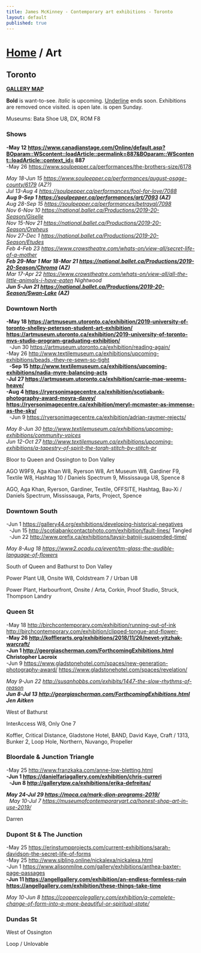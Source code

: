 ```yaml
---
title: James McKinney - Contemporary art exhibitions - Toronto
layout: default
published: true
---
```


# [Home](/) / Art

## Toronto

**[GALLERY MAP](https://www.google.com/maps/d/u/0/edit?mid=1sMiga7vQsqWdqEVQCqHsxjX2jeU)**

<span class="glyphicon glyphicon-info-sign" aria-hidden="true"></span> <strong>Bold</strong> is want-to-see. <em>Italic</em> is upcoming. <u>Underline</u> ends soon. Exhibitions are removed once visited. <span class="glyphicon glyphicon-time" aria-hidden="true"></span> is open late. <span class="glyphicon glyphicon-calendar" aria-hidden="true"></span> is open Sunday.

<span class="glyphicon glyphicon-calendar" aria-hidden="true"></span> <span class="glyphicon glyphicon-time" aria-hidden="true"></span> Museums: Bata Shoe U8, DX, ROM F8

### Shows

**-May 12 <https://www.canadianstage.com/Online/default.asp?BOparam::WScontent::loadArticle::permalink=887&BOparam::WScontent::loadArticle::context_id=> 887**  
-May 26 <https://www.soulpepper.ca/performances/the-brothers-size/6178>  

_May 18-Jun 15 <https://www.soulpepper.ca/performances/august-osage-county/6179> (AZ?)_  
_Jul 13-Aug 4 <https://soulpepper.ca/performances/fool-for-love/7088>_  
_**Aug 9-Sep 1 <https://soulpepper.ca/performances/art/7093> (AZ)**_  
_Aug 28-Sep 15 <https://soulpepper.ca/performances/betrayal/7098>_  
_Nov 6-Nov 10 <https://national.ballet.ca/Productions/2019-20-Season/Giselle>_  
_Nov 15-Nov 21 <https://national.ballet.ca/Productions/2019-20-Season/Orpheus>_  
_Nov 27-Dec 1 <https://national.ballet.ca/Productions/2019-20-Season/Etudes>_  
_Feb 4-Feb 23 <https://www.crowstheatre.com/whats-on/view-all/secret-life-of-a-mother>_  
_**Feb 29-Mar 1 Mar 18-Mar 21 <https://national.ballet.ca/Productions/2019-20-Season/Chroma> (AZ)**_  
_Mar 17-Apr 22 <https://www.crowstheatre.com/whats-on/view-all/all-the-little-animals-i-have-eaten> Nightwood_  
_**Jun 5-Jun 21 <https://national.ballet.ca/Productions/2019-20-Season/Swan-Lake> (AZ)**_  

### Downtown North

**-May 18 <https://artmuseum.utoronto.ca/exhibition/2019-university-of-toronto-shelley-peterson-student-art-exhibition/> <https://artmuseum.utoronto.ca/exhibition/2019-university-of-toronto-mvs-studio-program-graduating-exhibition/>**  
  -Jun 30 <https://artmuseum.utoronto.ca/exhibition/reading-again/>  
-May 26 <http://www.textilemuseum.ca/exhibitions/upcoming-exhibitions/beads,-they-re-sewn-so-tight>  
  **-Sep 15 <http://www.textilemuseum.ca/exhibitions/upcoming-exhibitions/nadia-myre-balancing-acts>**  
**-Jul 27 <https://artmuseum.utoronto.ca/exhibition/carrie-mae-weems-heave/>**  
**-Aug 4 <https://ryersonimagecentre.ca/exhibition/scotiabank-photography-award-moyra-davey/> <https://ryersonimagecentre.ca/exhibition/meryl-mcmaster-as-immense-as-the-sky/>**  
  -Jun 9 <https://ryersonimagecentre.ca/exhibition/adrian-raymer-rejects/>  

_May 8-Jun 30 <http://www.textilemuseum.ca/exhibitions/upcoming-exhibitions/community-voices>_  
_Jun 12-Oct 27 <http://www.textilemuseum.ca/exhibitions/upcoming-exhibitions/a-tapestry-of-spirit-the-torah-stitch-by-stitch-pr>_  

<span class="glyphicon glyphicon-info-sign" aria-hidden="true"></span> Bloor to Queen and Ossington to Don Valley

<span class="glyphicon glyphicon-time" aria-hidden="true"></span> AGO W9F9, Aga Khan W8, Ryerson W8, Art Museum W8, Gardiner F9, Textile W8, Hashtag 10 / Daniels Spectrum 9, Mississauga U8, Spence 8

<span class="glyphicon glyphicon-calendar" aria-hidden="true"></span> AGO, Aga Khan, Ryerson, Gardiner, Textile, OFFSITE, Hashtag, Bau-Xi / Daniels Spectrum, Mississauga, Parts, Project, Spence

### Downtown South

-Jun 1 <https://gallery44.org/exhibitions/developing-historical-negatives>  
  -Jun 15 <http://scotiabankcontactphoto.com/exhibition/fault-lines/> Tangled  
  -Jun 22 <http://www.prefix.ca/exhibitions/taysir-batniji-suspended-time/>  

_May 8-Aug 18 <https://www2.ocadu.ca/event/tm-glass-the-audible-language-of-flowers>_  

<span class="glyphicon glyphicon-info-sign" aria-hidden="true"></span> South of Queen and Bathurst to Don Valley

<span class="glyphicon glyphicon-time" aria-hidden="true"></span> Power Plant U8, Onsite W8, Coldstream 7 / Urban U8

<span class="glyphicon glyphicon-calendar" aria-hidden="true"></span> Power Plant, Harbourfront, Onsite / Arta, Corkin, Proof Studio, Struck, Thompson Landry

### Queen St

-May 18 <http://birchcontemporary.com/exhibition/running-out-of-ink> <http://birchcontemporary.com/exhibition/clipped-tongue-and-flower->  
**-May 26 <http://kofflerarts.org/exhibitions/2018/11/26/nevet-yitzhak-warcraft/>**  
**-Jun 1 <http://georgiascherman.com/ForthcomingExhibitions.html> Christopher Lacroix**  
-Jun 9 <https://www.gladstonehotel.com/spaces/new-generation-photography-award/> <https://www.gladstonehotel.com/spaces/revelation/>  

_May 9-Jun 22 <http://susanhobbs.com/exhibits/1447-the-slow-rhythms-of-reason>_  
_**Jun 8-Jul 13 <http://georgiascherman.com/ForthcomingExhibitions.html> Jen Aitken**_  

<span class="glyphicon glyphicon-info-sign" aria-hidden="true"></span> West of Bathurst

<span class="glyphicon glyphicon-time" aria-hidden="true"></span> InterAccess W8, Only One 7

<span class="glyphicon glyphicon-calendar" aria-hidden="true"></span> Koffler, Critical Distance, Gladstone Hotel, BAND, David Kaye, Craft / 1313, Bunker 2, Loop Hole, Northern, Nuvango, Propeller

### Bloordale & Junction Triangle

-May 25 <http://www.franzkaka.com/anne-low-bletting.html>  
**-Jun 1 <https://danielfariagallery.com/exhibition/chris-curreri>**  
  **-Jun 8 <http://gallerytpw.ca/exhibitions/erika-defreitas/>**  

_**May 24-Jul 29 <https://moca.ca/mark-dion-programs-2019/>**_  
  _May 10-Jul 7 <https://museumofcontemporaryart.ca/honest-shop-art-in-use-2019/>_  

<span class="glyphicon glyphicon-calendar" aria-hidden="true"></span> Darren

### Dupont St & The Junction

-May 25 <https://erinstumpprojects.com/current-exhibitions/sarah-davidson-the-secret-life-of-forms>  
-May 25 <http://www.sibling.online/nickalexa/nickalexa.html>  
-Jun 1 <https://www.alisonmilne.com/gallery/exhibitions/anthea-baxter-page-passages>  
**-Jun 11 <https://angellgallery.com/exhibition/an-endless-formless-ruin> <https://angellgallery.com/exhibition/these-things-take-time>**  

_May 10-Jun 8 <https://coopercolegallery.com/exhibition/a-complete-change-of-form-into-a-more-beautiful-or-spiritual-state/>_  

### Dundas St

<span class="glyphicon glyphicon-info-sign" aria-hidden="true"></span> West of Ossington

<span class="glyphicon glyphicon-calendar" aria-hidden="true"></span> Loop / Unlovable
